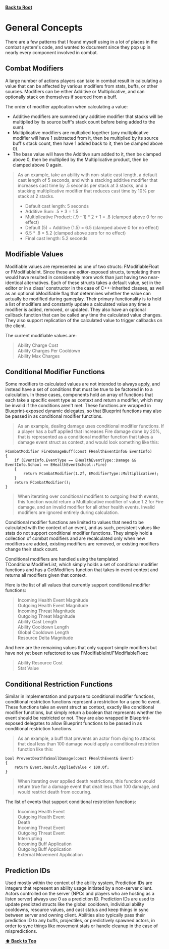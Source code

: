 <a name="top"></a>
**[Back to Root](/README.md)**

# General Concepts

There are a few patterns that I found myself using in a lot of places in the combat system's code, and wanted to document since they pop up in nearly every component involved in combat.

## Combat Modifiers

A large number of actions players can take in combat result in calculating a value that can be affected by various modifiers from stats, buffs, or other sources. Modifiers can be either Additive or Multiplicative, and can optionally stack on themselves if sourced from a buff.  

The order of modifier application when calculating a value:
- Additive modifiers are summed (any additive modifier that stacks will be multiplied by its source buff's stack count before being added to the sum).
- Multiplicative modifiers are multiplied together (any multiplicative modifier will have 1 subtracted from it, then be multiplied by its source buff's stack count, then have 1 added back to it, then be clamped above 0).
- The base value will have the Additive sum added to it, then be clamped above 0, then be multiplied by the Multiplicative product, then be clamped above 0 again.

> As an example, take an ability with non-static cast length, a default cast length of 5 seconds, and with a stacking additive modifier that increases cast time by .5 seconds per stack at 3 stacks, and a stacking multiplicative modifier that reduces cast time by 10% per stack at 2 stacks.
>
> - Default cast length: 5 seconds
> - Additive Sum: .5 * 3 = 1.5
> - Multiplicative Product: (.9 - 1) * 2 + 1 = .8 (clamped above 0 for no effect)
> - Default (5) + Additive (1.5) = 6.5 (clamped above 0 for no effect)
> - 6.5 * .8 = 5.2 (clamped above zero for no effect)
> - Final cast length: 5.2 seconds  

## Modifiable Values  

Modifiable values are represented as one of two structs: FModifiableFloat or FModifiableInt. Since these are editor-exposed structs, templating them would have resulted in considerably more work than just having two near-identical alternatives. Each of these structs takes a default value, set in the editor or in a class' constructor in the case of C++-inherited classes, as well as an optional bModifiable flag that determines whether the value can actually be modified during gameplay. Their primary functionality is to hold a list of modifiers and constantly update a calculated value any time a modifier is added, removed, or updated. They also have an optional callback function that can be called any time the calculated value changes. They also support replication of the calculated value to trigger callbacks on the client.  

The current modifiable values are:  

> Ability Charge Cost  
> Ability Charges Per Cooldown  
> Ability Max Charges  

## Conditional Modifier Functions

Some modifiers to calculated values are not intended to always apply, and instead have a set of conditions that must be true to be factored in to a calculation. In these cases, components hold an array of functions that each take a specific event type as context and return a modifier, which may be invalid if the conditions aren't met. These functions are wrapped in Blueprint-exposed dynamic delegates, so that Blueprint functions may also be passed in as conditional modifier functions.

> As an example, dealing damage uses conditional modifier functions. If a player has a buff applied that increases Fire damage done by 20%, that is represented as a conditional modifier function that takes a damage event struct as context, and would look something like this: 
```
FCombatModifier FireDamageBuff(const FHealthEventInfo& EventInfo) 
{ 
    if (EventInfo.EventType == EHealthEventType::Damage && EventInfo.School == EHealthEventSchool::Fire)
    {
        return FCombatModifier(1.2f, EModifierType::Multiplicative);
    }
    return FCombatModifier();
} 
```
> When iterating over conditional modifiers to outgoing health events, this function would return a Multiplicative modifier of value 1.2 for Fire damage, and an invalid modifier for all other health events. Invalid modifiers are ignored entirely during calculation.

Conditional modifier functions are limited to values that need to be calculated with the context of an event, and as such, persistent values like stats do not support conditional modifier functions. They simply hold a collection of combat modifiers and are recalculated only when new modifiers are added, existing modifiers are removed, or existing modifiers change their stack count.  

Conditional modifiers are handled using the templated TConditionalModifierList, which simply holds a set of conditional modifier functions and has a GetModifiers function that takes in event context and returns all modifiers given that context.

Here is the list of all values that currently support conditional modifier functions:  

> Incoming Health Event Magnitude  
> Outgoing Health Event Magnitude    
> Incoming Threat Magnitude  
> Outgoing Threat Magnitude  
> Ability Cast Length  
> Ability Cooldown Length  
> Global Cooldown Length  
> Resource Delta Magnitude  

And here are the remaining values that only support simple modifiers but have not yet been refactored to use FModifiableInt/FModifiableFloat:  

> Ability Resource Cost  
> Stat Value  

## Conditional Restriction Functions

Similar in implementation and purpose to conditional modifier functions, conditional restriction functions represent a restriction for a specific event. These functions take an event struct as context, exactly like conditional modifier functions, but simply return a boolean that represents whether the event should be restricted or not. They are also wrapped in Blueprint-exposed delegates to allow Blueprint functions to be passed in as conditional restriction functions.

> As an example, a buff that prevents an actor from dying to attacks that deal less than 100 damage would apply a conditional restriction function like this:
```
bool PreventDeathToSmallDamage(const FHealthEvent& Event) 
{ 
    return Event.Result.AppliedValue < 100.0f; 
}
```
> When iterating over applied death restrictions, this function would return true for a damage event that dealt less than 100 damage, and would restrict death from occuring.  

The list of events that support conditional restriction functions:  

> Incoming Health Event  
> Outgoing Health Event  
> Death  
> Incoming Threat Event  
> Outgoing Threat Event  
> Interrupting  
> Incoming Buff Application  
> Outgoing Buff Application  
> External Movement Application  

## Prediction IDs

Used mostly within the context of the ability system, Prediction IDs are integers that represent an ability usage initiated by a non-server client. Actors controlled on the server (NPCs and players who are hosting as a listen server) always use 0 as a prediction ID. Prediction IDs are used to update predicted structs like the global cooldown, individual ability cooldowns, resource values, and cast status and keep things in sync between server and owning client. Abilities also typically pass their prediction ID to any buffs, projectiles, or predictively spawned actors, in order to sync things like movement stats or handle cleanup in the case of mispredictions.

**[⬆ Back to Top](#top)**
